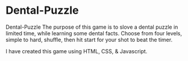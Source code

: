 # Dental-Puzzle
Dental-Puzzle
The purpose of this game is to slove a dental puzzle in limited time, while learning some dental facts. Choose from four levels, simple to hard, shuffle, then hit start for your shot to beat the timer.

I have created this game using HTML, CSS, & Javascript.
